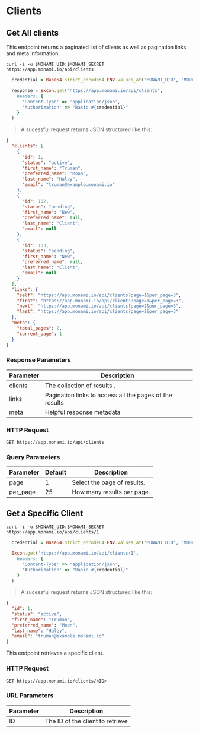 # Clients

## Get All clients

This endpoint returns a paginated list of clients as well as pagination links and meta information.

```shell
curl -i -u $MONAMI_UID:$MONAMI_SECRET https://app.monami.io/api/clients
```

```ruby
  credential = Base64.strict_encode64 ENV.values_at('MONAMI_UID', 'MONAMI_SECRET').join(':')

  response = Excon.get('https://app.monami.io/api/clients',
    headers: {
      'Content-Type' => 'application/json',
      'Authorization' => "Basic #{credential}"
    }
  )
```

> A sucessful request returns JSON structured like this:

```json
{
  "clients": [
    {
      "id": 1,
      "status": "active",
      "first_name": "Truman",
      "preferred_name": "Moon",
      "last_name": "Haley",
      "email": "truman@example.monami.io"
    },
    {
      "id": 102,
      "status": "pending",
      "first_name": "New",
      "preferred_name": null,
      "last_name": "Client",
      "email": null
    },
    {
      "id": 103,
      "status": "pending",
      "first_name": "New",
      "preferred_name": null,
      "last_name": "Client",
      "email": null
    }
  ],
  "links": {
    "self": "https://app.monami.io/api/clients?page=1&per_page=3",
    "first": "https://app.monami.io/api/clients?page=1&per_page=3",
    "next": "https://app.monami.io/api/clients?page=2&per_page=3",
    "last": "https://app.monami.io/api/clients?page=2&per_page=3"
  },
  "meta": {
    "total_pages": 2,
    "current_page": 1
  }
}
```

### Response Parameters

| Parameter | Description                                             |
| --------- | ------------------------------------------------------- |
| clients   | The collection of results .                             |
| links     | Pagination links to access all the pages of the results |
| meta      | Helpful response metadata                               |

### HTTP Request

`GET https://app.monami.io/api/clients`

### Query Parameters

| Parameter | Default | Description                 |
| --------- | ------- | --------------------------- |
| page      | 1       | Select the page of results. |
| per_page  | 25      | How many results per page.  |

<!-- <aside class="success">
Remember — the info!
</aside> -->

## Get a Specific Client

```shell
curl -i -u $MONAMI_UID:$MONAMI_SECRET https://app.monami.io/api/clients/1
```

```ruby
  credential = Base64.strict_encode64 ENV.values_at('MONAMI_UID', 'MONAMI_SECRET').join(':')

  Excon.get('https://app.monami.io/api/clients/1',
    headers: {
      'Content-Type' => 'application/json',
      'Authorization' => "Basic #{credential}"
    }
  )
```

> A sucessful request returns JSON structured like this:

```json
{
  "id": 1,
  "status": "active",
  "first_name": "Truman",
  "preferred_name": "Moon",
  "last_name": "Haley",
  "email": "truman@example.monami.io"
}
```

This endpoint retrieves a specific client.

<!-- <aside class="warning">Inside HTML code blocks like this one, you can't use Markdown, so use <code>&lt;code&gt;</code> blocks to denote code.</aside> -->

### HTTP Request

`GET https://app.monami.io/clients/<ID>`

### URL Parameters

| Parameter | Description                      |
| --------- | -------------------------------- |
| ID        | The ID of the client to retrieve |
